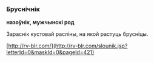 ### Бруснічнік
**назоўнік, мужчынскі род**

Зараснік кустовай расліны, на якой растуць брусніцы.

<a rel="author">[http://rv-blr.com/](http://rv-blr.com/slounik.jsp?letterId=0&maskId=0&pageId=421)</a>

